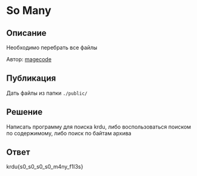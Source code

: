 # So Many

## Описание

Необходимо перебрать все файлы

Автор: [magecode](https://t.me/magecode)

## Публикация

Дать файлы из папки `./public/`

## Решение

Написать программу для поиска krdu, либо воспользоваться поиском по содержимому, либо поиск по байтам архива

## Ответ

krdu{s0_s0_s0_s0_m4ny_f1l3s}